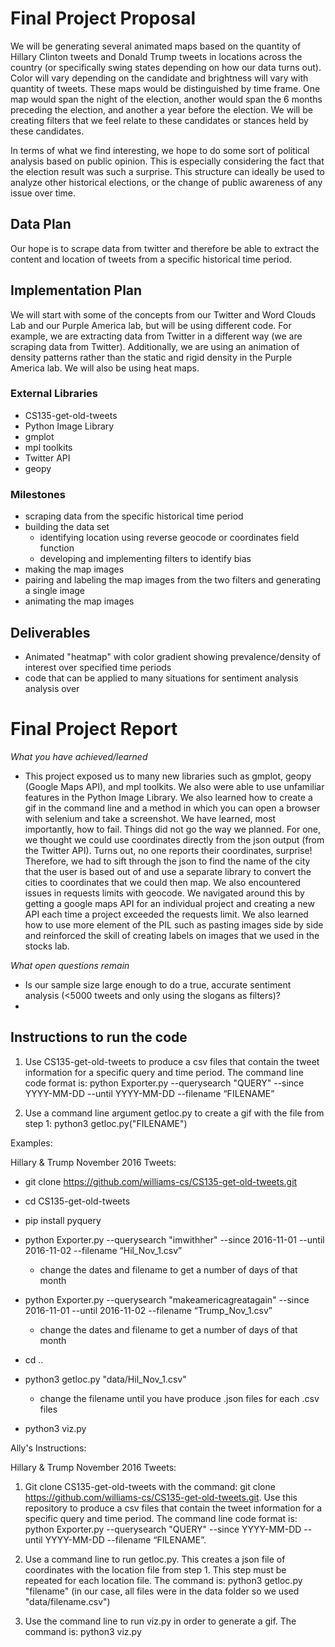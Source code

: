 # Final Project Proposal
We will be generating several animated maps based on the quantity of Hillary Clinton tweets and Donald Trump tweets in locations across the country (or specifically swing states depending on how our data turns out). Color will vary depending on the candidate and brightness will vary with quantity of tweets. These maps would be distinguished by time frame. One map would span the night of the election, another would span the 6 months preceding the election, and another a year before the election. We will be creating filters that we feel relate to these candidates or stances held by these candidates.

In terms of what we find interesting, we hope to do some sort of political analysis based on public opinion. This is especially considering the fact that the election result was such a surprise. This structure can ideally be used to analyze other historical elections, or the change of public awareness of any issue over time.

## Data Plan
Our hope is to scrape data from twitter and therefore be able to extract the content and location of tweets from a specific historical time period.

## Implementation Plan
We will start with some of the concepts from our Twitter and Word Clouds Lab and our Purple America lab, but will be using different code. For example, we are extracting data from Twitter in a different way (we are scraping data from Twitter). Additionally, we are using an animation of density patterns rather than the static and rigid density in the Purple America lab. We will also be using heat maps.

### External Libraries
- CS135-get-old-tweets
- Python Image Library
- gmplot
- mpl toolkits
- Twitter API
- geopy

### Milestones
- scraping data from the specific historical time period
- building the data set
  - identifying location using reverse geocode or coordinates field function
  - developing and implementing filters to identify bias
- making the map images
- pairing and labeling the map images from the two filters and generating a single image
- animating the map images


## Deliverables
- Animated "heatmap" with color gradient showing prevalence/density of interest over specified time periods
- code that can be applied to many situations for sentiment analysis analysis over


# Final Project Report
*What you have achieved/learned*
- This project exposed us to many new libraries such as gmplot, geopy (Google Maps API), and mpl toolkits. We also were able to use unfamiliar features in the Python Image Library. We also learned how to create a gif in the command line and a method in which you can open a browser with selenium and take a screenshot. We have learned, most importantly, how to fail. Things did not go the way we planned. For one, we thought we could use coordinates directly from the json output (from the Twitter API). Turns out, no one reports their coordinates, surprise! Therefore, we had to sift through the json to find the name of the city that the user is based out of and use a separate library to convert the cities to coordinates that we could then map. We also encountered issues in requests limits with geocode. We navigated around this by getting a google maps API for an individual project and creating a new API each time a project exceeded the requests limit. We also learned how to use more element of the PIL such as pasting images side by side and reinforced the skill of creating labels on images that we used in the stocks lab. 

*What open questions remain*
- Is our sample size large enough to do a true, accurate sentiment analysis (<5000 tweets and only using the slogans as filters)?
-


## Instructions to run the code

1. Use CS135-get-old-tweets to produce a csv files that contain the tweet information for a specific query and time period. The command line code format is: python Exporter.py --querysearch "QUERY" --since YYYY-MM-DD --until YYYY-MM-DD --filename “FILENAME”

2. Use a command line argument getloc.py to create a gif with the file from step 1: python3 getloc.py("FILENAME")

Examples:

Hillary & Trump November 2016 Tweets:

- git clone https://github.com/williams-cs/CS135-get-old-tweets.git
- cd CS135-get-old-tweets
- pip install pyquery
- python Exporter.py --querysearch "imwithher" --since 2016-11-01 --until 2016-11-02 --filename “Hil_Nov_1.csv”
  - change the dates and filename to get a number of days of that month
- python Exporter.py --querysearch "makeamericagreatagain" --since 2016-11-01 --until 2016-11-02 --filename “Trump_Nov_1.csv”
  - change the dates and filename to get a number of days of that month

- cd ..
- python3 getloc.py "data/Hil_Nov_1.csv"
  - change the filename until you have produce .json files for each .csv files
- python3 viz.py

Ally's Instructions:

Hillary & Trump November 2016 Tweets:
1. Git clone CS135-get-old-tweets with the command: git clone https://github.com/williams-cs/CS135-get-old-tweets.git. Use this repository to produce a csv files that contain the tweet information for a specific query and time period. The command line code format is: python Exporter.py --querysearch "QUERY" --since YYYY-MM-DD --until YYYY-MM-DD --filename “FILENAME”.

2. Use a command line to run getloc.py. This creates a json file of coordinates with the location file from step 1. This step must be repeated for each location file. The command is: python3 getloc.py "filename"
(in our case, all files were in the data folder so we used "data/filename.csv")

3. Use the command line to run viz.py in order to generate a gif. The command is: python3 viz.py

